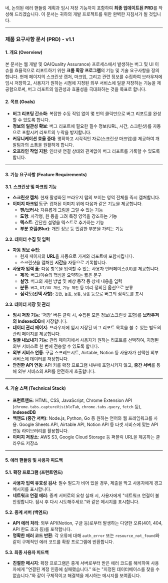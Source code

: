 네, 논의된 에러 핸들링 계획과 임시 저장 기능까지 포함하여 **최종 업데이트된 PRD**를 작성해 드리겠습니다. 이 문서는 귀하의 개발 프로젝트를 위한 완벽한 지침서가 될 것입니다.

---

### **제품 요구사항 문서 (PRD) - v1.1**

#### **1. 개요 (Overview)**

본 문서는 웹 개발 및 QA(Quality Assurance) 프로세스에서 발생하는 버그 및 UI 이슈를 효율적으로 리포트하기 위한 **크롬 확장 프로그램**의 기능 및 기술 요구사항을 정의합니다. 현재 페이지의 스크린샷 캡처, 마크업, 그리고 관련 정보를 수집하여 브라우저에 임시 저장하고, 사용자가 원하는 시점에 지정된 외부 서비스에 일괄 저장하는 기능을 제공함으로써, 버그 리포트의 일관성과 효율성을 극대화하는 것을 목표로 합니다.

#### **2. 목표 (Goals)**

- **버그 리포팅 간소화**: 복잡한 수동 작업 없이 몇 번의 클릭만으로 버그 리포트를 완성할 수 있도록 합니다.
- **정보의 일관성 확보**: 버그 리포트에 필요한 필수 정보(URL, 시간, 스크린샷)를 자동으로 포함시켜 리포트의 누락을 방지합니다.
- **커뮤니케이션 효율 증대**: 명확하고 시각적인 자료(스크린샷 마크업)를 제공하여 개발팀과의 소통을 원활하게 합니다.
- **오프라인 작업 지원**: 인터넷 연결 상태와 관계없이 버그 리포트를 기록할 수 있도록 합니다.

---

#### **3. 기능 요구사항 (Feature Requirements)**

**3.1. 스크린샷 및 마크업 기능**

- **스크린샷 캡처**: 현재 활성화된 브라우저 탭의 보이는 영역 전체를 즉시 캡처합니다.
- **이미지 마크업 도구**: 캡처된 이미지 위에 다음과 같은 기능을 제공합니다.
  - **펜/브러시**: 자유롭게 그림을 그릴 수 있는 기능
  - **도형**: 사각형, 원 등을 그려 특정 영역을 강조하는 기능
  - **텍스트**: 간단한 설명을 텍스트로 추가하는 기능
  - **부분 흐림(Blur)**: 개인 정보 등 민감한 부분을 가리는 기능

**3.2. 데이터 수집 및 입력**

- **자동 정보 수집**:
  - 현재 페이지의 **URL**을 자동으로 가져와 리포트에 포함시킵니다.
  - 스크린샷을 캡처한 **시간**을 자동으로 기록합니다.
- **사용자 입력 폼**: 다음 항목을 입력할 수 있는 사용자 인터페이스(UI)를 제공합니다.
  - **제목**: 버그/이슈의 핵심을 요약하는 짧은 문구
  - **설명**: 버그의 재현 방법 및 예상 동작 등 상세 내용을 입력
  - **분류**: `버그`, `UI/UX 개선`, `기능 제안` 등 미리 정의된 옵션으로 분류
  - **심각도(선택 사항)**: `긴급`, `높음`, `보통`, `낮음` 등으로 버그의 심각도를 표시

**3.3. 데이터 저장 및 관리**

- **임시 저장 기능**: '저장' 버튼 클릭 시, 수집된 모든 정보(스크린샷 포함)를 **브라우저의 IndexedDB**에 저장합니다.
- **데이터 관리 페이지**: 브라우저에 임시 저장된 버그 리포트 목록을 볼 수 있는 별도의 관리 페이지를 제공합니다.
- **일괄 내보내기 기능**: 관리 페이지에서 사용자가 원하는 리포트를 선택하여, 지정된 외부 서비스로 한 번에 전송할 수 있도록 합니다.
- **외부 서비스 연동**: 구글 스프레드시트, Airtable, Notion 등 사용자가 선택한 외부 서비스에 데이터를 저장합니다.
- **안전한 API 연동**: API 키를 확장 프로그램 내부에 포함시키지 않고, **중간 서버**를 통해 외부 서비스의 API를 안전하게 호출합니다.

---

#### **4. 기술 스택 (Technical Stack)**

- **프런트엔드**: HTML, CSS, JavaScript, Chrome Extension API (`chrome.tabs.captureVisibleTab`, `chrome.tabs.query`, `fetch` 등), **IndexedDB**
- **백엔드 (중간 서버)**: Node.js, Python, Go 등 원하는 언어와 웹 프레임워크를 사용. Google Sheets API, Airtable API, Notion API 등 타겟 서비스에 맞는 API 연동 라이브러리를 활용합니다.
- **이미지 저장소**: AWS S3, Google Cloud Storage 등 퍼블릭 URL을 제공하는 클라우드 저장소

---

#### **5. 에러 핸들링 및 사용자 피드백**

**5.1. 확장 프로그램 (프런트엔드)**

- **사용자 입력 유효성 검사**: 필수 필드가 비어 있을 경우, 제출을 막고 사용자에게 경고 메시지를 표시합니다.
- **네트워크 연결 에러**: 중계 서버로의 요청 실패 시, 사용자에게 "네트워크 연결이 불안정합니다. 잠시 후 다시 시도해주세요."와 같은 메시지를 표시합니다.

**5.2. 중계 서버 (백엔드)**

- **API 에러 처리**: 외부 API(Notion, 구글 등)로부터 발생하는 다양한 오류(401, 404, API 한도 초과 등)를 포착합니다.
- **명확한 에러 코드 반환**: 각 오류에 대해 `auth_error` 또는 `resource_not_found`와 같이 구체적인 에러 코드를 확장 프로그램에 반환합니다.

**5.3. 최종 사용자 피드백**

- **친절한 메시지**: 확장 프로그램은 중계 서버로부터 받은 에러 코드를 해석하여 사용자에게 "연결된 계정 인증에 실패했습니다." 또는 "지정된 데이터베이스를 찾을 수 없습니다."와 같이 구체적이고 해결책을 제시하는 메시지를 보여줍니다.

